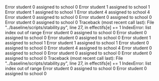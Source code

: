 
Error student 0 assigned to school 0
Error student 1 assigned to school 1
Error student 1 assigned to school 1
Error student 4 assigned to school 4
Error student 0 assigned to school 0
Error student 0 assigned to school 0
Error student 0 assigned to school 0
Traceback (most recent call last):
  File "../baseline/scripts/stability.py", line 27, in <module>
    effectifs[e] += 1
IndexError: list index out of range
Error student 0 assigned to school 0
Error student 0 assigned to school 0
Error student 0 assigned to school 0
Error student 1 assigned to school 1
Error student 1 assigned to school 1
Error student 0 assigned to school 0
Error student 4 assigned to school 4
Error student 0 assigned to school 0
Error student 0 assigned to school 0
Error student 0 assigned to school 0
Traceback (most recent call last):
  File "../baseline/scripts/stability.py", line 27, in <module>
    effectifs[e] += 1
IndexError: list index out of range
Error student 0 assigned to school 0
Error student 0 assigned to school 0
